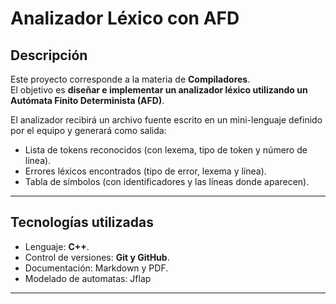 # Analizador Léxico con AFD

## Descripción
Este proyecto corresponde a la materia de **Compiladores**.  
El objetivo es **diseñar e implementar un analizador léxico utilizando un Autómata Finito Determinista (AFD)**.  

El analizador recibirá un archivo fuente escrito en un mini-lenguaje definido por el equipo y generará como salida:  
- Lista de tokens reconocidos (con lexema, tipo de token y número de línea).  
- Errores léxicos encontrados (tipo de error, lexema y línea).  
- Tabla de símbolos (con identificadores y las líneas donde aparecen).  

---

## Tecnologías utilizadas
- Lenguaje: **C++**.  
- Control de versiones: **Git y GitHub**.  
- Documentación: Markdown y PDF.  
- Modelado de automatas: Jflap

---

